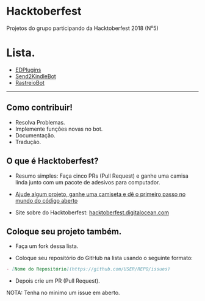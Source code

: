 # Hacktoberfest
Projetos do grupo participando da Hacktoberfest 2018 (N⁰5)

# Lista.
- [EDPlugins](https://github.com/SynkoDevelopers/EDPlugins/issues)
- [Send2KindleBot](https://github.com/GabrielRF/Send2KindleBot/issues)
- [RastreioBot](https://github.com/GabrielRF/RastreioBot/issues)

-----

## Como contribuir!
- Resolva Problemas.
- Implemente funções novas no bot.
- Documentação.
- Tradução.

## O que é Hacktoberfest?
- Resumo simples: Faça cinco PRs (Pull Request) e ganhe uma camisa linda junto com um pacote de adesivos para computador.

- [Ajude algum projeto, ganhe uma camiseta e dê o primeiro passo no mundo do código aberto](https://medium.com/@jessicatemporal/ajude-algum-projeto-ganhe-uma-camiseta-e-d%C3%AA-o-primeiro-passo-no-mundo-do-c%C3%B3digo-aberto-74b425509f9c)

- Site sobre do Hacktoberfest: [hacktoberfest.digitalocean.com](https://hacktoberfest.digitalocean.com/)

## Coloque seu projeto também.
- Faça um fork dessa lista.

- Coloque seu repositório do GitHub na lista usando o seguinte formato:

```markdown
- [Nome do Repositório](https://github.com/USER/REPO/issues)
```

- Depois crie um PR (Pull Request).

NOTA: Tenha no minimo um issue em aberto.
